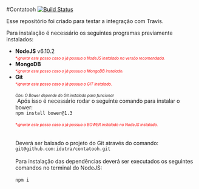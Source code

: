 #Contatooh [![Build Status](https://travis-ci.org/idutra/contatooh.svg?branch=master)](https://travis-ci.org/idutra/contatooh) 

Esse repositório foi criado para testar a integração com Travis.

Para instalação é necessário os seguintes programas previamente instalados:

<ul>
<li>
<b>NodeJS</b> v6.10.2<br/><span style="color:red;font-size:10px;">*<i>ignorar este passo caso o já possua o NodeJS instalado na versão recomendada.</i></span>
</li>
<li>
<b>MongoDB</b><br /><span style="color:red;font-size:10px;">*<i>ignorar este passo caso o já possua o MongoDB instalado.</i></span>
<li>
 <b>Git</b><br /><span style="color:red;font-size:10px;">*<i>ignorar este passo caso o já possua o GIT instalado.</i></span>
</li>
</li>
<br/>
<i style="font-size:10px;">
Obs: O Bower depende do Git instalado para funcionar</i>
<br />
<span style="margin-left:5px;">Após isso é necessário rodar o seguinte comando para instalar o bower:
<code>
npm install bower@1.3
</code></span>
<br /><span style="color:red;font-size:10px;">*<i>ignorar este passo caso o já possua o BOWER instalado no NodeJS instalado.</i></span>
<br /><br /><br />
Deverá ser baixado o projeto do Git através do comando: <code>git@github.com:idutra/contatooh.git</code>
<br /><br />
Para instalação das dependências deverá ser executados os seguintes comandos no terminal do NodeJS:
<br /><br />
<code>npm i</code>
<br /><br /><br />
